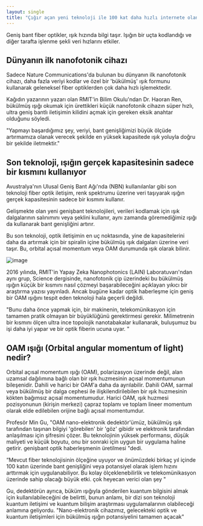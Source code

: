 ```yaml
---
layout: single
title: "Çığır açan yeni teknoloji ile 100 kat daha hızlı internete olanak tanınabilir"
---
```

Geniş bant fiber optikler, ışık hızında bilgi taşır. Işığın bir uçta kodlandığı ve diğer tarafta işlenme şekli veri hızlarını etkiler.

Dünyanın ilk nanofotonik cihazı
-
Sadece Nature Communications'da bulunan bu dünyanın ilk nanofotonik cihazı, daha fazla veriyi kodlar ve özel bir 'bükülmüş' ışık formunu kullanarak geleneksel fiber optiklerden çok daha hızlı işlemektedir.

Kağıdın yazarının yazarı olan RMIT'in Bilim Okulu'ndan Dr. Haoran Ren, bükülmüş ışığı okumak için ürettikleri küçük nanofotonik cihazın süper hızlı, ultra geniş bantlı iletişimin kilidini açmak için gereken eksik anahtar olduğunu söyledi.

"Yapmayı başardığımız şey, veriyi, bant genişliğimizi büyük ölçüde artırmamıza olanak verecek şekilde en yüksek kapasitede ışık yoluyla doğru bir şekilde iletmektir."

Son teknoloji, ışığın gerçek kapasitesinin sadece bir kısmını kullanıyor
-
Avustralya'nın Ulusal Geniş Bant Ağı'nda (NBN) kullanılanlar gibi son teknoloji fiber optik iletişim, renk spektrumu üzerine veri taşıyarak ışığın gerçek kapasitesinin sadece bir kısmını kullanır.

Gelişmekte olan yeni genişbant teknolojileri, verileri kodlamak için ışık dalgalarının salınımını veya şeklini kullanır, aynı zamanda göremediğimiz ışığı da kullanarak bant genişliğini artırır.

Bu son teknoloji, optik iletişimin en uç noktasında, yine de kapasitelerini daha da artırmak için bir spiralin içine bükülmüş ışık dalgaları üzerine veri taşır. Bu, orbital açısal momentum veya OAM durumunda ışık olarak bilinir.

![image](https://www.scimex.org/__data/assets/image/0011/366779/FasterInternet-1220_x_732.jpg)

2016 yılında, RMIT'in Yapay Zeka Nanophotonics (LAIN) Laboratuvarı'ndan aynı grup, Science dergisinde, nanofotonik çip üzerindeki bu bükülmüş ışığın küçük bir kısmını nasıl çözmeyi başarabileceğini açıklayan yıkıcı bir araştırma yazısı yayınladı. Ancak bugüne kadar optik haberleşme için geniş bir OAM ışığını tespit eden teknoloji hala geçerli değildi.

"Bunu daha önce yapmak için, bir makinenin, telekomünikasyon için tamamen pratik olmayan bir büyüklüğünü gerektirmesi gerekir. Milimetrenin bir kısmını ölçen ultra ince topolojik nanotabakalar kullanarak, buluşumuz bu işi daha iyi yapar ve bir optik fiberin ucuna uyar. "

OAM ışığı (Orbital angular momentum of light) nedir?
-
Orbital açısal momentum ışığı (OAM), polarizasyon üzerinde değil, alan uzamsal dağılımına bağlı olan bir ışık huzmesinin açısal momentumunun bileşenidir. Dahili ve harici bir OAM'a daha da ayrılabilir. Dahili OAM, sarmal veya bükülmüş bir dalga cephesi ile ilişkilendirilebilen bir ışık huzmesinin kökten bağımsız açısal momentumudur. Harici OAM, ışık huzmesi pozisyonunun (kirişin merkezi) çapraz toplamı ve toplam lineer momentum olarak elde edilebilen orijine bağlı açısal momentumdur.

Profesör Min Gu, "OAM nano-elektronik dedektör'ümüz, bükülmüş ışık tarafından taşınan bilgiyi 'görebilen' bir 'göz' gibidir ve elektronik tarafından anlaşılması için şifresini çözer. Bu teknolojinin yüksek performansı, düşük maliyeti ve küçük boyutu, onu bir sonraki için uygun bir uygulama haline getirir. genişbant optik haberleşmenin üretilmesi "dedi.

“Mevcut fiber teknolojisinin ölçeğine uyuyor ve önümüzdeki birkaç yıl içinde 100 katın üzerinde bant genişliğini veya potansiyel olarak işlem hızını arttırmak için uygulanabiliyor. Bu kolay ölçeklenebilirlik ve telekomünikasyon üzerinde sahip olacağı büyük etki. çok heyecan verici olan şey "

Gu, dedektörün ayrıca, büküm ışığıyla gönderilen kuantum bilgisini almak için kullanılabileceğini de belirtti, bunun anlamı, bir dizi son teknoloji kuantum iletişimi ve kuantum bilişim araştırması uygulamalarının olabileceği anlamına geliyordu. "Nano-elektronik cihazımız, gelecekteki optik ve kuantum iletişimleri için bükülmüş ışığın potansiyelini tamamen açacak"
